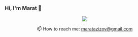 ### Hi, I'm Marat 👋

<p align='center'>
   <img src="https://img.shields.io/badge/Java-ED8B00?style=for-the-badge&logo=java&logoColor=white"/>
<p align='center'>
   📫 How to reach me: <a href='mailto:roman.beskrovnyy@gmail.com'>maratazizov@gmail.com</a>
</p>
<!--
**AzizovMarat/AzizovMarat** is a ✨ _special_ ✨ repository because its `README.md` (this file) appears on your GitHub profile.

Here are some ideas to get you started:

- 🔭 I’m currently working on ...
- 🌱 I’m currently learning ...
- 👯 I’m looking to collaborate on ...
- 🤔 I’m looking for help with ...
- 💬 Ask me about ...
- 📫 How to reach me: ...
- 😄 Pronouns: ...
- ⚡ Fun fact: ...
-->
